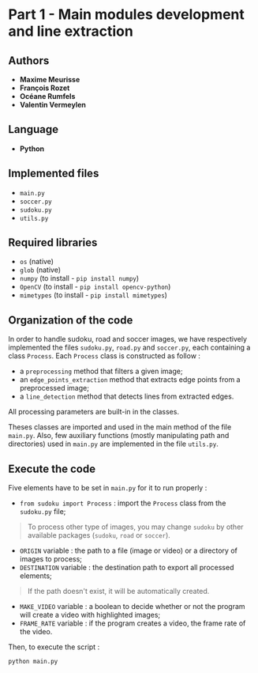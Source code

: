 # Part 1 - Main modules development and line extraction

## Authors

* **Maxime Meurisse**
* **François Rozet**
* **Océane Rumfels**
* **Valentin Vermeylen**

## Language

* **Python**

## Implemented files

* `main.py`
* `soccer.py`
* `sudoku.py`
* `utils.py`

## Required libraries

* `os` (native)
* `glob` (native)
* `numpy` (to install - `pip install numpy`)
* `OpenCV` (to install - `pip install opencv-python`)
* `mimetypes` (to install - `pip install mimetypes`)

## Organization of the code

In order to handle sudoku, road and soccer images, we have respectively implemented the files `sudoku.py`, `road.py` and `soccer.py`, each containing a class `Process`.
Each `Process` class is constructed as follow :

* a `preprocessing` method that filters a given image;
* an `edge_points_extraction` method that extracts edge points from a preprocessed image;
* a `line_detection` method that detects lines from extracted edges.

All processing parameters are built-in in the classes.

Theses classes are imported and used in the main method of the file `main.py`.
Also, few auxiliary functions (mostly manipulating path and directories) used in `main.py` are implemented in the file `utils.py`.

## Execute the code

Five elements have to be set in `main.py` for it to run properly :

* `from sudoku import Process` : import the `Process` class from the `sudoku.py` file;
> To process other type of images, you may change `sudoku` by other available packages (`sudoku`, `road` or `soccer`).
* `ORIGIN` variable : the path to a file (image or video) or a directory of images to process;
* `DESTINATION` variable : the destination path to export all processed elements;
> If the path doesn't exist, it will be automatically created.
* `MAKE_VIDEO` variable : a boolean to decide whether or not the program will create a video with highlighted images;
* `FRAME_RATE` variable : if the program creates a video, the frame rate of the video.

Then, to execute the script :

```bash
python main.py
```
